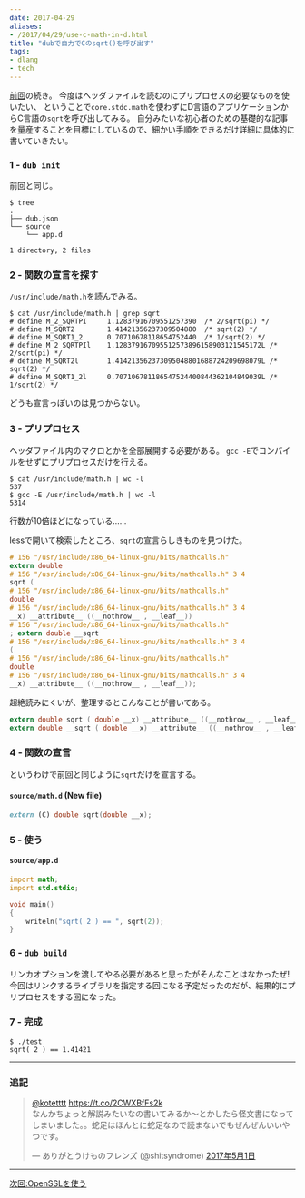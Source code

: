 ```yaml
---
date: 2017-04-29
aliases:
- /2017/04/29/use-c-math-in-d.html
title: "dubで自力でCのsqrt()を呼び出す"
tags:
- dlang
- tech
---
```


[前回](/2017/04/28/use-c-stdio-in-d.html)の続き。
今度はヘッダファイルを読むのにプリプロセスの必要なものを使いたい、
ということで`core.stdc.math`を使わずにD言語のアプリケーションからC言語の`sqrt`を呼び出してみる。
自分みたいな初心者のための基礎的な記事を量産することを目標にしているので、細かい手順をできるだけ詳細に具体的に書いていきたい。

### 1 - `dub init`

前回と同じ。

```console
$ tree
.
├── dub.json
└── source
    └── app.d

1 directory, 2 files
```

### 2 - 関数の宣言を探す

`/usr/include/math.h`を読んでみる。

```console
$ cat /usr/include/math.h | grep sqrt
# define M_2_SQRTPI     1.12837916709551257390  /* 2/sqrt(pi) */
# define M_SQRT2        1.41421356237309504880  /* sqrt(2) */
# define M_SQRT1_2      0.70710678118654752440  /* 1/sqrt(2) */
# define M_2_SQRTPIl    1.128379167095512573896158903121545172L /* 2/sqrt(pi) */
# define M_SQRT2l       1.414213562373095048801688724209698079L /* sqrt(2) */
# define M_SQRT1_2l     0.707106781186547524400844362104849039L /* 1/sqrt(2) */
```

どうも宣言っぽいのは見つからない。

### 3 - プリプロセス

ヘッダファイル内のマクロとかを全部展開する必要がある。
`gcc -E`でコンパイルをせずにプリプロセスだけを行える。

```console
$ cat /usr/include/math.h | wc -l
537
$ gcc -E /usr/include/math.h | wc -l
5314
```

行数が10倍ほどになっている……

lessで開いて検索したところ、`sqrt`の宣言らしきものを見つけた。

```c
# 156 "/usr/include/x86_64-linux-gnu/bits/mathcalls.h"
extern double
# 156 "/usr/include/x86_64-linux-gnu/bits/mathcalls.h" 3 4
sqrt (
# 156 "/usr/include/x86_64-linux-gnu/bits/mathcalls.h"
double
# 156 "/usr/include/x86_64-linux-gnu/bits/mathcalls.h" 3 4
__x) __attribute__ ((__nothrow__ , __leaf__))
# 156 "/usr/include/x86_64-linux-gnu/bits/mathcalls.h"
; extern double __sqrt
# 156 "/usr/include/x86_64-linux-gnu/bits/mathcalls.h" 3 4
(
# 156 "/usr/include/x86_64-linux-gnu/bits/mathcalls.h"
double
# 156 "/usr/include/x86_64-linux-gnu/bits/mathcalls.h" 3 4
__x) __attribute__ ((__nothrow__ , __leaf__));
```

超絶読みにくいが、整理するとこんなことが書いてある。

```c
extern double sqrt ( double __x) __attribute__ ((__nothrow__ , __leaf__));
extern double __sqrt ( double __x) __attribute__ ((__nothrow__ , __leaf__));
```

### 4 - 関数の宣言

というわけで前回と同じように`sqrt`だけを宣言する。

#### `source/math.d` (New file)

```d
extern (C) double sqrt(double __x);
```

### 5 - 使う

#### `source/app.d`

```d
import math;
import std.stdio;

void main()
{
	writeln("sqrt( 2 ) == ", sqrt(2));
}
```

### 6 - `dub build`

リンカオプションを渡してやる必要があると思ったがそんなことはなかったぜ!
今回はリンクするライブラリを指定する回になる予定だったのだが、結果的にプリプロセスをする回になった。

### 7 - 完成

```console
$ ./test
sqrt( 2 ) == 1.41421
```

---

### 追記

<blockquote class="twitter-tweet" data-lang="ja"><p lang="ja" dir="ltr"><a href="https://twitter.com/kotetttt">@kotetttt</a> <a href="https://t.co/2CWXBfFs2k">https://t.co/2CWXBfFs2k</a><br>なんかちょっと解説みたいなの書いてみるか〜とかしたら怪文書になってしまいました。。蛇足はほんとに蛇足なので読まないでもぜんぜんいいやつです。</p>&mdash; ありがとうけものフレンズ (@shitsyndrome) <a href="https://twitter.com/shitsyndrome/status/859101734173458433">2017年5月1日</a></blockquote>
<script async src="//platform.twitter.com/widgets.js" charset="utf-8"></script>

---

[次回:OpenSSLを使う](/2017/05/03/use-c-sha256-in-d.html)